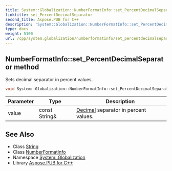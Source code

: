 ```yaml
---
title: System::Globalization::NumberFormatInfo::set_PercentDecimalSeparator method
linktitle: set_PercentDecimalSeparator
second_title: Aspose.PUB for C++
description: 'System::Globalization::NumberFormatInfo::set_PercentDecimalSeparator method. Sets decimal separator in percent values in C++.'
type: docs
weight: 5100
url: /cpp/system.globalization/numberformatinfo/set_percentdecimalseparator/
---
```

## NumberFormatInfo::set_PercentDecimalSeparator method


Sets decimal separator in percent values.

```cpp
void System::Globalization::NumberFormatInfo::set_PercentDecimalSeparator(const String &value)
```


| Parameter | Type | Description |
| --- | --- | --- |
| value | const String\& | [Decimal](../../../system/decimal/) separator in percent values. |

## See Also

* Class [String](../../../system/string/)
* Class [NumberFormatInfo](../)
* Namespace [System::Globalization](../../)
* Library [Aspose.PUB for C++](../../../)
